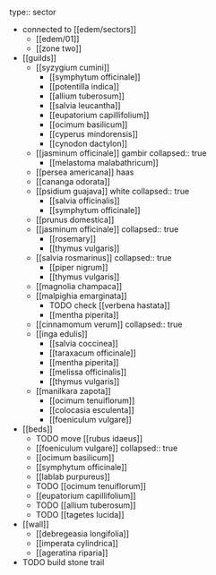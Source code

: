 type:: sector

- connected to [[edem/sectors]]
	- [[edem/01]]
	- [[zone two]]
- [[guilds]]
	- [[syzygium cumini]]
		- [[symphytum officinale]]
		- [[potentilla indica]]
		- [[allium tuberosum]]
		- [[salvia leucantha]]
		- [[eupatorium capillifolium]]
		- [[ocimum basilicum]]
		- [[cyperus mindorensis]]
		- [[cynodon dactylon]]
	- [[jasminum officinale]] gambir
	  collapsed:: true
		- [[melastoma malabathricum]]
	- [[persea americana]] haas
	- [[cananga odorata]]
	- [[psidium guajava]] white
	  collapsed:: true
		- [[salvia officinalis]]
		- [[symphytum officinale]]
	- [[prunus domestica]]
	- [[jasminum officinale]]
	  collapsed:: true
		- [[rosemary]]
		- [[thymus vulgaris]]
	- [[salvia rosmarinus]]
	  collapsed:: true
		- [[piper nigrum]]
		- [[thymus vulgaris]]
	- [[magnolia champaca]]
	- [[malpighia emarginata]]
		- TODO check [[verbena hastata]]
		- [[mentha piperita]]
	- [[cinnamomum verum]]
	  collapsed:: true
	- [[inga edulis]]
		- [[salvia coccinea]]
		- [[taraxacum officinale]]
		- [[mentha piperita]]
		- [[melissa officinalis]]
		- [[thymus vulgaris]]
	- [[manilkara zapota]]
		- [[ocimum tenuiflorum]]
		- [[colocasia esculenta]]
		- [[foeniculum vulgare]]
- [[beds]]
	- TODO move [[rubus idaeus]]
	- [[foeniculum vulgare]]
	  collapsed:: true
	- [[ocimum basilicum]]
	- [[symphytum officinale]]
	- [[lablab purpureus]]
	- TODO [[ocimum tenuiflorum]]
	- [[eupatorium capillifolium]]
	- TODO [[allium tuberosum]]
	- TODO [[tagetes lucida]]
- [[wall]]
	- [[debregeasia longifolia]]
	- [[imperata cylindrica]]
	- [[ageratina riparia]]
- TODO build stone trail